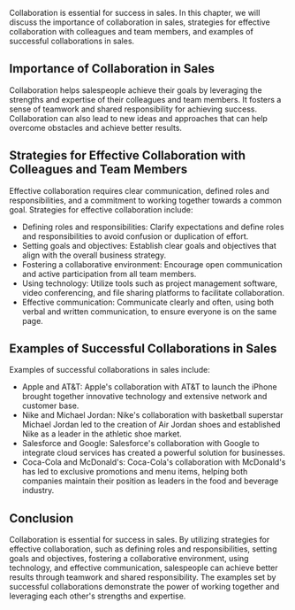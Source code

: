 
Collaboration is essential for success in sales. In this chapter, we will discuss the importance of collaboration in sales, strategies for effective collaboration with colleagues and team members, and examples of successful collaborations in sales.

Importance of Collaboration in Sales
------------------------------------

Collaboration helps salespeople achieve their goals by leveraging the strengths and expertise of their colleagues and team members. It fosters a sense of teamwork and shared responsibility for achieving success. Collaboration can also lead to new ideas and approaches that can help overcome obstacles and achieve better results.

Strategies for Effective Collaboration with Colleagues and Team Members
-----------------------------------------------------------------------

Effective collaboration requires clear communication, defined roles and responsibilities, and a commitment to working together towards a common goal. Strategies for effective collaboration include:

* Defining roles and responsibilities: Clarify expectations and define roles and responsibilities to avoid confusion or duplication of effort.
* Setting goals and objectives: Establish clear goals and objectives that align with the overall business strategy.
* Fostering a collaborative environment: Encourage open communication and active participation from all team members.
* Using technology: Utilize tools such as project management software, video conferencing, and file sharing platforms to facilitate collaboration.
* Effective communication: Communicate clearly and often, using both verbal and written communication, to ensure everyone is on the same page.

Examples of Successful Collaborations in Sales
----------------------------------------------

Examples of successful collaborations in sales include:

* Apple and AT\&T: Apple's collaboration with AT\&T to launch the iPhone brought together innovative technology and extensive network and customer base.
* Nike and Michael Jordan: Nike's collaboration with basketball superstar Michael Jordan led to the creation of Air Jordan shoes and established Nike as a leader in the athletic shoe market.
* Salesforce and Google: Salesforce's collaboration with Google to integrate cloud services has created a powerful solution for businesses.
* Coca-Cola and McDonald's: Coca-Cola's collaboration with McDonald's has led to exclusive promotions and menu items, helping both companies maintain their position as leaders in the food and beverage industry.

Conclusion
----------

Collaboration is essential for success in sales. By utilizing strategies for effective collaboration, such as defining roles and responsibilities, setting goals and objectives, fostering a collaborative environment, using technology, and effective communication, salespeople can achieve better results through teamwork and shared responsibility. The examples set by successful collaborations demonstrate the power of working together and leveraging each other's strengths and expertise.
